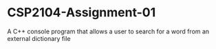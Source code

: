 # CSP2104-Assignment-01
A C++ console program that allows a user to search for a word from an external dictionary file
